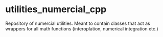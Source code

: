 # utilities_numercial_cpp
 Repository of numercial utilities. Meant to contain classes that act as wrappers for all math functions (interoplation, numerical integration etc.)
